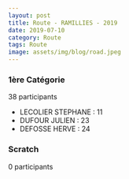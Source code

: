 ```yaml
---
layout: post
title: Route - RAMILLIES - 2019
date: 2019-07-10
category: Route
tags: Route
image: assets/img/blog/road.jpeg
---
```


### 1ère Catégorie
38 participants
- LECOLIER STEPHANE : 11
- DUFOUR JULIEN : 23
- DEFOSSE HERVE : 24

### Scratch
0 participants
